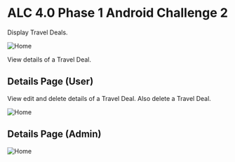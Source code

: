 # ALC 4.0 Phase 1 Android Challenge 2

Display Travel Deals.

![Home](https://github.com/aubreyomondi/alc-android-phase1-challenge2/blob/master/Travelmantics-ALC.jpg) 

View details of a Travel Deal.

## Details Page (User)

View edit and delete details of a Travel Deal. Also delete a Travel Deal.

![Home](https://github.com/aubreyomondi/alc-android-phase1-challenge2/blob/master/Travelmantics-ALC-Detail-User.jpg)

## Details Page (Admin)

![Home](https://github.com/aubreyomondi/alc-android-phase1-challenge2/blob/master/Travelmantics-ALC-Detail-Admin.jpg)

